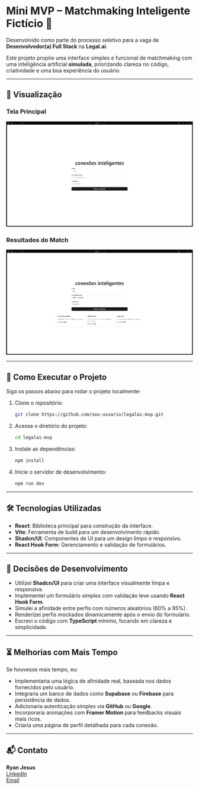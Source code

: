 # Mini MVP – Matchmaking Inteligente Fictício 🧠

Desenvolvido como parte do processo seletivo para a vaga de **Desenvolvedor(a) Full Stack** na **Legal.ai**.

Este projeto propõe uma interface simples e funcional de matchmaking com uma inteligência artificial **simulada**, priorizando clareza no código, criatividade e uma boa experiência do usuário.

---

## 📸 Visualização

### Tela Principal
![Tela Principal](./prints/tela-principal.png)

### Resultados do Match
![Resultados](./prints/resultados-match.png)

---

## 🚀 Como Executar o Projeto

Siga os passos abaixo para rodar o projeto localmente:

1. Clone o repositório:
   ```bash
   git clone https://github.com/seu-usuario/legalai-mvp.git
   ```
2. Acesse o diretório do projeto:
   ```bash
   cd legalai-mvp
   ```
3. Instale as dependências:
   ```bash
   npm install
   ```
4. Inicie o servidor de desenvolvimento:
   ```bash
   npm run dev
   ```

---

## 🛠️ Tecnologias Utilizadas

- **React**: Biblioteca principal para construção da interface.
- **Vite**: Ferramenta de build para um desenvolvimento rápido.
- **Shadcn/UI**: Componentes de UI para um design limpo e responsivo.
- **React Hook Form**: Gerenciamento e validação de formulários.

---

## 🧠 Decisões de Desenvolvimento

- Utilizei **Shadcn/UI** para criar uma interface visualmente limpa e responsiva.
- Implementei um formulário simples com validação leve usando **React Hook Form**.
- Simulei a afinidade entre perfis com números aleatórios (60% a 95%).
- Renderizei perfis mockados dinamicamente após o envio do formulário.
- Escrevi o código com **TypeScript** mínimo, focando em clareza e simplicidade.

---

## ⏳ Melhorias com Mais Tempo

Se houvesse mais tempo, eu:
- Implementaria uma lógica de afinidade real, baseada nos dados fornecidos pelo usuário.
- Integraria um banco de dados como **Supabase** ou **Firebase** para persistência de dados.
- Adicionaria autenticação simples via **GitHub** ou **Google**.
- Incorporaria animações com **Framer Motion** para feedbacks visuais mais ricos.
- Criaria uma página de perfil detalhada para cada conexão.

---

## 📬 Contato

**Ryan Jesus**  
[LinkedIn](https://linkedin.com/in/euryanjesus)  
[Email](mailto:euryanjesus@gmail.com)